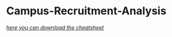 # Campus-Recruitment-Analysis
[*here you can download the cheatsheet*](https://www.kaggle.com/benroshan/factors-affecting-campus-placement) 
 
  
 
 
